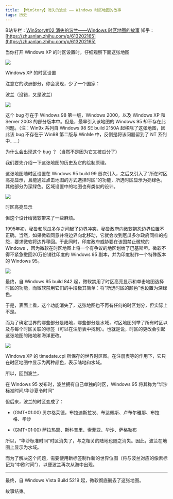```yaml
---
title: 【WinStory】消失的波兰 —— Windows 时区地图的故事
tags: 历史
---
```


B站专栏：[WinStory#02 消失的波兰——Windows 时区地图的故事​](www.bilibili.com/read/cv18277342)
知乎：[https://zhuanlan.zhihu.com/p/613202165](https://zhuanlan.zhihu.com/p/613202165)

当你打开 Windows XP 的时区设置时，仔细观察下面这张地图

![](https://pic1.zhimg.com/80/v2-4818759954e45d2c3b3a4a82e4ed512b_720w.png?source=d16d100b)

Windows XP 的时区设置

注意它的欧洲部分，你会发现，少了一个国家：

波兰（没错，又是波兰）

![](https://picx.zhimg.com/80/v2-d9989c53d014bd37e047e7d885d1fbff_720w.png?source=d16d100b)

这个 bug 存在于 Windows 98 第一版，Windows 2000，以及 Windows XP 和 Server 2003 的部分版本中。但是，最早引入该地图的 Windows 95 却不存在此问题。（注：Win9x 系列自 Windows 98 SE build 2150A 起移除了这张地图，因此该 bug 不存在于 Win98 第二版与 WinMe 中，反倒是将该问题留到了 NT 系列中……）

为什么会出现这个 bug ？（当然不是因为它又被瓜分了）

我们要先介绍一下这张地图的历史及它的绘制原理。

这张地图随时区设置在 Windows 95 build 99 首次引入，之后又引入了“所在时区高亮显示，且能通过点击地图的方式选择时区”的功能，所选时区显示为亮绿色，其他部分为深绿色。区域设置中的地图也有类似的设计。

![](https://picx.zhimg.com/80/v2-43c478d8e3749b64405a256e7b477913_720w.png?source=d16d100b)

时区高亮显示

但这个设计给微软带来了一些麻烦。

1995年初，秘鲁和厄瓜多尔之间起了边界冲突，秘鲁政府向微软抱怨边界位置不正确。当然，如果微软同意并将边界向北移动，它就会收到厄瓜多尔政府同样的抱怨，要求微软将边界移回。于此同时，印度政府威胁要在该国禁止微软的 Windows ，因为微软在时区地图上将一个有争议的地区划给了巴基斯坦。微软不得不紧急撤回20万份销往印度的 Windows 95 副本，并为印度制作一个特殊版本的 Windows 95。

![](https://pic1.zhimg.com/80/v2-0870671b5b9ce658abd5d1d73b10108f_720w.png?source=d16d100b)

最终，自 Windows 95 build 842 起，微软禁用了时区高亮显示和单击地图选择时区的功能，而微软禁用它们的手段极其简单：将“所选时区的颜色”也设置为深绿色。

于是，表面上看，这个功能消失了，这张地图也不再有任何的时区划分，但实际上不是。

而为了确定世界的哪些部分是陆地，哪些部分是水域，时区地图列举了所有时区以及与每个时区关联的标签（可以在注册表中找到）。也就是说，时区的更改会引起这张地图的陆地和海洋更改。

![](https://pica.zhimg.com/80/v2-f2a2d9e5ffbd5aea06d6fcb62052a6ab_720w.png?source=d16d100b)

Windows XP 的 timedate.cpl 所保存的世界时区图。在注册表等的作用下，它只在时区地图中显示为两种颜色，表示陆地和水域。

所以，回到波兰，

在 Windows 95 发布时，波兰拥有自己单独的时区，Windows 95 将其称为“华沙标准时间/华沙夏令时间”

但后来，波兰的时区变成了：

* (GMT+01:00) 贝尔格莱德，布拉迪斯拉发、布达佩斯、卢布尔雅那、布拉格、华沙

* (GMT+01:00) 萨拉热窝、斯科普里、索菲亚、华沙、萨格勒布

所以，“华沙标准时间”时区消失了，与之相关的陆地也随之消失。因此，波兰在地图上显示为水域。

而为了解决这个问题，需要使用新标签制作新的世界位图（将与波兰对应的像素标记为“中欧时间”），以便波兰再次从海中出现。

---

最终，自 Windows Vista Build 5219 起，微软彻底删去了这张地图。

故事结束。


